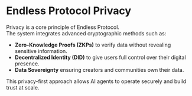 # Endless Protocol Privacy

Privacy is a core principle of Endless Protocol.  
The system integrates advanced cryptographic methods such as:

- **Zero-Knowledge Proofs (ZKPs)** to verify data without revealing sensitive information.  
- **Decentralized Identity (DID)** to give users full control over their digital presence.  
- **Data Sovereignty** ensuring creators and communities own their data.  

This privacy-first approach allows AI agents to operate securely and build trust at scale.

